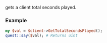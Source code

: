 gets a client total seconds played.
### Example

```perl
my $val = $client->GetTotalSecondsPlayed();
quest::say($val); # Returns uint
```